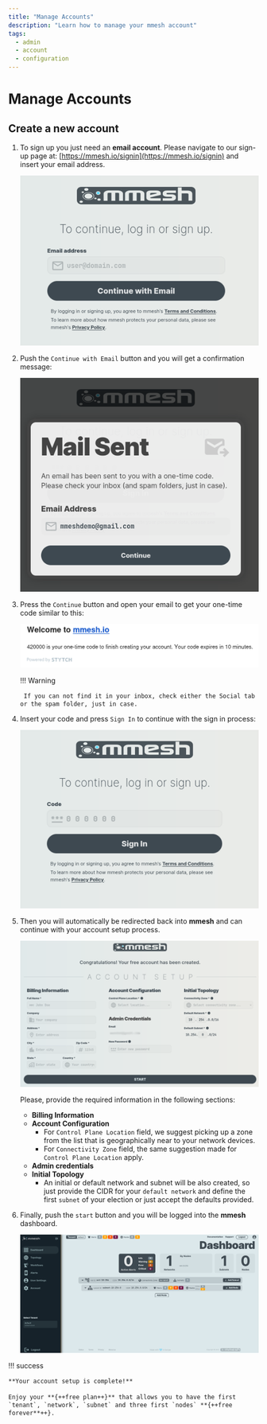 ```yaml
---
title: "Manage Accounts"
description: "Learn how to manage your mmesh account"
tags:
  - admin
  - account
  - configuration
---
```


# Manage Accounts

## Create a new account

1. To sign up you just need an **email account**. Please navigate to our sign-up page at: [https://mmesh.io/signin](https://mmesh.io/signin) and insert your email address.

    ![Sign up.](../assets/images/account/mmesh-signup.png)
  
2. Push the `Continue with Email` button and you will get a confirmation message:

    ![Mail sent confirmation.](../assets/images/account/mail-sent-confirmation.png)

3. Press the `Continue` button and open your email to get your one-time code similar to this:

    ![Sample code email.](../assets/images/account/stytch-code.png)

    !!! Warning

        If you can not find it in your inbox, check either the Social tab or the spam folder, just in case.
    
4. Insert your code and press `Sign In` to continue with the sign in process:

    ![Code verification.](../assets/images/account/code-verification.png)

5. Then you will automatically be redirected back into **mmesh** and can continue with your account setup process.

    ![Account Setup.](../assets/images/account/account-setup.png)

    Please, provide the required information in the following sections:

    - **Billing Information**
    - **Account Configuration**
        - For `Control Plane Location` field, we suggest picking up a zone from the list that is geographically near to your network devices.
        - For `Connectivity Zone` field, the same suggestion made for `Control Plane Location` apply.
    - **Admin credentials**
    - **Initial Topology**
        - An initial or default network and subnet will be also created, so just provide the CIDR for your `default network` and define the first `subnet` of your election or just accept the defaults provided.

6. Finally, push the `start` button and you will be logged into the **mmesh** dashboard.

    ![Initial Dashboard.](../assets/images/account/initial-dashboard.png)

!!! success

    **Your account setup is complete!** 
    
    Enjoy your **{++free plan++}** that allows you to have the first `tenant`, `network`, `subnet` and three first `nodes` **{++free forever**++}.

